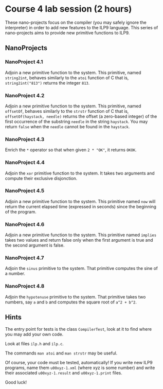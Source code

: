 
Course 4 lab session (2 hours)
==============================

These nano-projects focus on the compiler (you may safely ignore the
interpreter) in order to add new features to the ILP9 language. This
series of nano-projects aims to provide new primitive functions to ILP9.

NanoProjects
------------

### NanoProject 4.1 ###

Adjoin a new primitive function to the system. This primitive, named
`string2int`, behaves similarly to the `atoi` function of C that is, 
`string2int("813")` returns the integer `813`.

### NanoProject 4.2 ###

Adjoin a new primitive function to the system. This primitive, named
`offsetOf`, behaves similarly to the `strstr` function of C that is,
`offsetOf(haystack, needle)` returns the offset (a zero-based integer)
of the first occurrence of the substring `needle` in the string
`haystack`. You may return `false` when the `needle` cannot be found in the
`haystack`.

### NanoProject 4.3 ###

Enrich the `*` operator so that when given `2 * "OK"`, it returns `OKOK`.

### NanoProject 4.4 ###

Adjoin the `xor` primitive function to the system. It takes two
arguments and compute their exclusive disjonction.

### NanoProject 4.5 ###

Adjoin a new primitive function to the system. This primitive named
`now` will return the current elapsed time (expressed in seconds)
since the beginning of the program.

### NanoProject 4.6 ###

Adjoin a new primitive function to the system. This primitive named
`implies` takes two values and return false only when the first
argument is true and the second argument is false.

### NanoProject 4.7 ###

Adjoin the `sinus` primitive to the system. That primitive computes the
sine of a number.

### NanoProject 4.8 ###

Adjoin the `hypotenuse` primitive to the system. That primitive takes
two numbers, say `a` and `b` and computes the square root of `a^2 + b^2`.


Hints
-----

The entry point for tests is the class `CompilerTest`, look at it
to find where you may add your own code.

Look at files `ilp.h` and `ilp.c`.

The commands `man atoi` and `man strstr` may be useful.

Of course, your code must be tested, automatically! If you write new
ILP9 programs, name them `u00xyz-1.xml` (where xyz is some number) and
write their associated `u00xyz-1.result` and `u00xyz-1.print` files.

Good luck!
